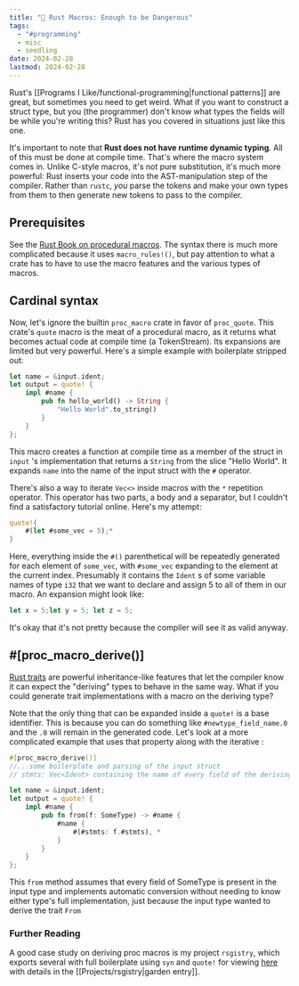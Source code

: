 ```yaml
---
title: "🦀 Rust Macros: Enough to be Dangerous"
tags:
  - "#programming"
  - misc
  - seedling
date: 2024-02-28
lastmod: 2024-02-28
---
```

Rust's [[Programs I Like/functional-programming|functional patterns]] are great, but sometimes you need to get weird. What if you want to construct a struct type, but you (the programmer) don't know what types the fields will be while you're writing this? Rust has you covered in situations just like this one.

It's important to note that **Rust does not have runtime dynamic typing**. All of this must be done at compile time. That's where the macro system comes in. Unlike C-style macros, it's not pure substitution, it's much more powerful: Rust inserts your code into the AST-manipulation step of the compiler. Rather than `rustc`, *you* parse the tokens and make your own types from them to then generate new tokens to pass to the compiler.
## Prerequisites
See the [Rust Book on procedural macros](https://doc.rust-lang.org/reference/procedural-macros.html). The syntax there is much more complicated because it uses `macro_rules!()`, but pay attention to what a crate has to have to use the macro features and the various types of macros.
## Cardinal syntax
Now, let's ignore the builtin `proc_macro` crate in favor of `proc_quote`. This crate's `quote` macro is the meat of a procedural macro, as it returns what becomes actual code at compile time (a TokenStream). Its expansions are limited but very powerful. Here's a simple example with boilerplate stripped out:

```rust
let name = &input.ident;
let output = quote! {
	impl #name {
		pub fn hello_world() -> String {
			"Hello World".to_string()
		}
	}
};
```

This macro creates a function at compile time as a member of the struct in `input` 's implementation that returns a `String` from the slice "Hello World". It expands `name` into the name of the input struct with the `#` operator. 

There's also a way to iterate `Vec<>` inside macros with the `*` repetition operator. This operator has two parts, a body and a separator, but I couldn't find a satisfactory tutorial online. Here's my attempt:
```rust
quote!{
	#(let #some_vec = 5);*
}
```

Here, everything inside the `#()`  parenthetical will be repeatedly generated for each element of `some_vec`, with `#some_vec` expanding to the element at the current index. Presumably it contains the `Ident` s of some variable names of type `i32` that we want to declare and assign 5 to all of them in our macro. An expansion might look like:
```rust
let x = 5;let y = 5; let z = 5;
```

It's okay that it's not pretty because the compiler will see it as valid anyway.
## \#\[proc_macro_derive()\]
[Rust traits](https://doc.rust-lang.org/book/ch10-02-traits.html) are powerful inheritance-like features that let the compiler know it can expect the "deriving" types to behave in the same way. What if you could generate trait implementations with a macro on the deriving type?

Note that the only thing that can be expanded inside a `quote!` is a base identifier. This is because you can do something like `#newtype_field_name.0` and the `.0` will remain in the generated code. Let's look at a more complicated example that uses that property along with the iterative :
```rust
#[proc_macro_derive()]
//...some boilerplate and parsing of the input struct
// stmts: Vec<Ident> containing the name of every field of the deriving (input) type that is also present in SomeType

let name = &input.ident;
let output = quote! {
	impl #name {
		pub fn from(f: SomeType) -> #name {
			#name {
				#(#stmts: f.#stmts), *
			}
		}
	}
};
```

This `from` method assumes that every field of SomeType is present in the input type and implements automatic conversion without needing to know either type's full implementation, just because the input type wanted to derive the trait `From`

### Further Reading
A good case study on deriving proc macros is my project `rsgistry`, which exports several with full boilerplate using `syn` and `quote!` for viewing [here](https://github.com/bfahrenfort/rsgistry/tree/main/macros) with details in the [[Projects/rsgistry|garden entry]].